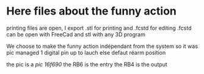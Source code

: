 # Here files about the funny action

printing files are open, I export .stl for printing and .fcstd for editing
.fcstd can be open with FreeCad and stl with any 3D program



We choose to make the funny action indépendant from the system so it was pic managed
1 digital pin up to lauch else defaut réarm position

the pic is a *pic 16f690*
the RB6 is the entry
the RB4 is the output



